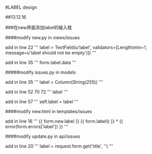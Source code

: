#LABEL design

##13.12.16

###在new界面添加label的输入框

####modify new.py in views/issues

add in line 22
'''
label   = TextField(u'label', validators=[Length(min=1,
					message=u'label should not be empty')])
'''

add in line 35
'''
form.label.data
'''

#####modify issues.py in models

add in line 35
'''
label     = Column(String(255))
'''

add in line 52 70 72
'''
 label
'''

add in line 57
'''
self.label     = label
'''

####modify new.html in templates/issues

add in line 16
'''
  {{ form.new.label }} {{ form.label() }} <span class="help-inline">*</span>
  {{ error(form.errors['label']) }}
'''

####modify update.py in api/issues

add in line 20
'''
    label   = request.form.get('title', '')
'''
